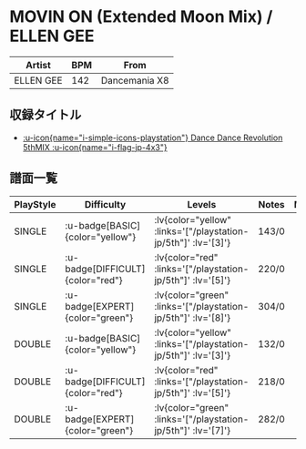 # MOVIN ON (Extended Moon Mix) / ELLEN GEE

|Artist|BPM|From|
|------|---|----|
|ELLEN GEE|142|Dancemania X8|

## 収録タイトル

- [ :u-icon{name="i-simple-icons-playstation"} Dance Dance Revolution 5thMIX :u-icon{name="i-flag-jp-4x3"} ](/playstation-jp/5th)

## 譜面一覧

|PlayStyle|Difficulty|Levels|Notes|Movie|
|---------|----------|------|-----|-----|
|SINGLE| :u-badge[BASIC]{color="yellow"} | :lv{color="yellow" :links='["/playstation-jp/5th"]' :lv='[3]'} |143/0||
|SINGLE| :u-badge[DIFFICULT]{color="red"} | :lv{color="red" :links='["/playstation-jp/5th"]' :lv='[5]'} |220/0||
|SINGLE| :u-badge[EXPERT]{color="green"} | :lv{color="green" :links='["/playstation-jp/5th"]' :lv='[8]'} |304/0||
|DOUBLE| :u-badge[BASIC]{color="yellow"} | :lv{color="yellow" :links='["/playstation-jp/5th"]' :lv='[3]'} |132/0||
|DOUBLE| :u-badge[DIFFICULT]{color="red"} | :lv{color="red" :links='["/playstation-jp/5th"]' :lv='[5]'} |218/0||
|DOUBLE| :u-badge[EXPERT]{color="green"} | :lv{color="green" :links='["/playstation-jp/5th"]' :lv='[7]'} |282/0||
